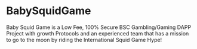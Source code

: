 # BabySquidGame
Baby Squid Game is a Low Fee, 100% Secure BSC Gambling/Gaming DAPP Project with growth Protocols and an experienced team that has a mission to go to the moon by riding the International Squid Game Hype!
